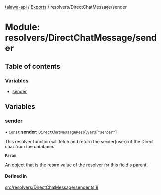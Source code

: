 [talawa-api](../README.md) / [Exports](../modules.md) / resolvers/DirectChatMessage/sender

# Module: resolvers/DirectChatMessage/sender

## Table of contents

### Variables

- [sender](resolvers_DirectChatMessage_sender.md#sender)

## Variables

### sender

• `Const` **sender**: [`DirectChatMessageResolvers`](types_generatedGraphQLTypes.md#directchatmessageresolvers)[``"sender"``]

This resolver function will fetch and return the sender(user) of the Direct chat from the database.

**`Param`**

An object that is the return value of the resolver for this field's parent.

#### Defined in

[src/resolvers/DirectChatMessage/sender.ts:8](https://github.com/PalisadoesFoundation/talawa-api/blob/806e21a/src/resolvers/DirectChatMessage/sender.ts#L8)
